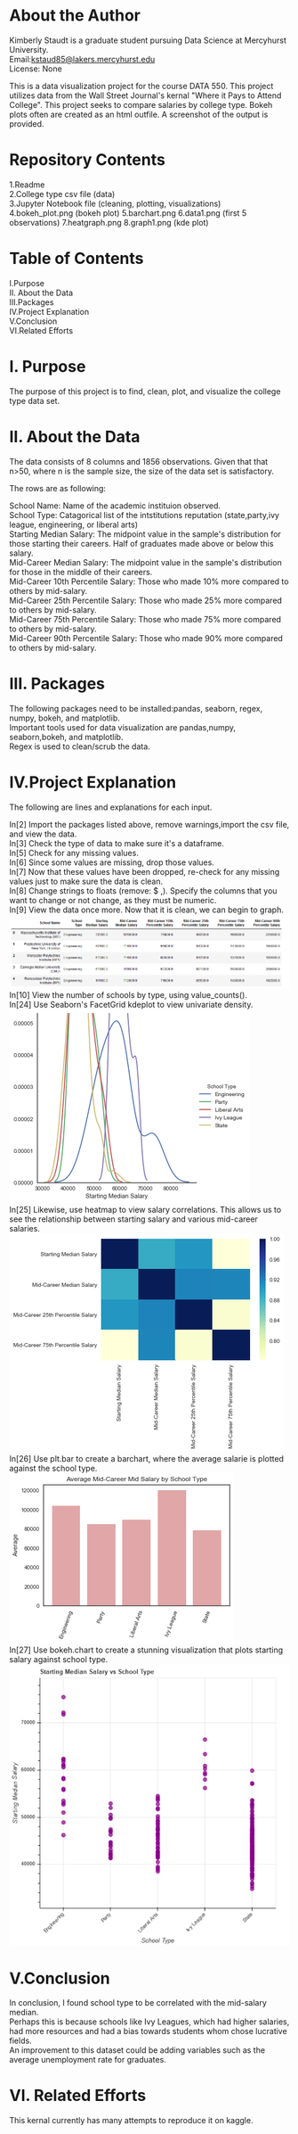 # About the Author
Kimberly Staudt is a graduate student pursuing Data Science at Mercyhurst University.\
Email:kstaud85@lakers.mercyhurst.edu\
License: None

This is a data visualization project for the course DATA 550.
This project utilizes data from the Wall Street Journal's kernal "Where it Pays to Attend College".
This project seeks to compare salaries by college type. 
Bokeh plots often are created as an html outfile. A screenshot of the output is provided. 

# Repository Contents
1.Readme \
2.College type csv file (data)\
3.Jupyter Notebook file (cleaning, plotting, visualizations)\
4.bokeh_plot.png (bokeh plot)
5.barchart.png
6.data1.png (first 5 observations)
7.heatgraph.png
8.graph1.png (kde plot)

# Table of Contents
I.Purpose\
II. About the Data\
III.Packages\
IV.Project Explanation\
V.Conclusion\
VI.Related Efforts 

# I. Purpose

The purpose of this project is to find, clean, plot, and visualize the college type data set.

# II. About the Data

The data consists of 8 columns and 1856 observations. 
Given that that n>50, where n is the sample size, the size of the data set is satisfactory. 

The rows are as following:

School Name: Name of the academic instituion observed.\
School Type: Catagorical list of the intstitutions reputation (state,party,ivy league, engineering, or liberal arts)\
Starting Median Salary: The midpoint value in the sample's distribution for those starting their careers. Half of graduates made above or below this salary.\
Mid-Career Median Salary: The midpoint value in the sample's distribution for those in the middle of their careers.\
Mid-Career 10th Percentile Salary: Those who made 10% more compared to others by mid-salary. \
Mid-Career 25th Percentile Salary: Those who made 25% more compared to others by mid-salary. \
Mid-Career 75th Percentile Salary: Those who made 75% more compared to others by mid-salary. \
Mid-Career 90th Percentile Salary: Those who made 90% more compared to others by mid-salary. 

# III. Packages

The following packages need to be installed:pandas, seaborn, regex, numpy, bokeh, and matplotlib.\
Important tools used for data visualization are pandas,numpy, seaborn,bokeh, and matplotlib.\
Regex is used to clean/scrub the data. 

# IV.Project Explanation
The following are lines and explanations for each input.

In[2] Import the packages listed above, remove warnings,import the csv file, and view the data. \
In[3] Check the type of data to make sure it's a dataframe.\
In[5] Check for any missing values.\
In[6] Since some values are missing, drop those values.\
In[7] Now that these values have been dropped, re-check for any missing values just to make sure the data is clean.\
In[8] Change strings to floats (remove: $ ,). Specify the columns that you want to change or not change, as they must be numeric.\
In[9] View the data once more. Now that it is clean, we can begin to graph.\
![alt text](https://github.com/kstaud85/dvproject2/blob/master/data1.png)\
In[10] View the number of schools by type, using value_counts().\
In[24] Use Seaborn's FacetGrid kdeplot to view univariate density.\
![alt text](https://github.com/kstaud85/dvproject2/blob/master/graph1.png)\
In[25] Likewise, use heatmap to view salary correlations. This allows us to see the relationship between starting salary and various mid-career salaries.\
![alt text](https://github.com/kstaud85/dvproject2/blob/master/heatgraph.png)\
In[26] Use plt.bar to create a barchart, where the average salarie is plotted against the school type.\
![alt text](https://github.com/kstaud85/dvproject2/blob/master/barchart.png)\
In[27] Use bokeh.chart to create a stunning visualization that plots starting salary against school type. 
![alt text](https://github.com/kstaud85/dvproject2/blob/master/bokeh_plot.png)

# V.Conclusion

In conclusion, I found school type to be correlated with the mid-salary median.\
Perhaps this is because schools like Ivy Leagues, which had higher salaries, \
had more resources and had a bias towards students whom chose lucrative fields.\
An improvement to this dataset could be adding variables such as the average unemployment rate for graduates. 

# VI. Related Efforts

This kernal currently has many attempts to reproduce it on kaggle. 






